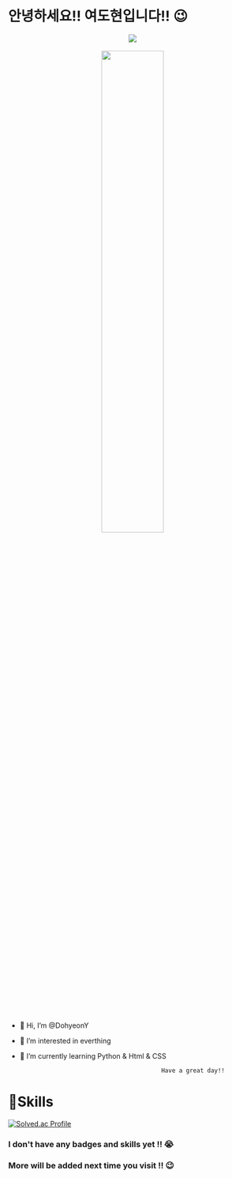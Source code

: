 # 안녕하세요!! 여도현입니다!! 😉


<div align="center">
  <a align="center" href="https://hits.seeyoufarm.com"><img align="center" src="https://hits.seeyoufarm.com/api/count/incr/badge.svg?url=https%3A%2F%2Fgithub.com%2FDohyeonY&count_bg=%23FFC8EF&title_bg=%23FF5757&icon=waze.svg&icon_color=%23FFF9F9&title=%EC%96%BC%EB%A7%88%EB%82%98+%EB%93%A4%EC%96%B4%EC%99%94%EC%A7%80%3F&edge_flat=false"/></a>
</div>

</br>
<div align="center">
<img width="50%" src="https://postfiles.pstatic.net/MjAyMjA4MTZfNjkg/MDAxNjYwNTgwNDQzODE1.uETem_Zp5APgJbLnR3nuydcSHnXh7-1l94ArewMaKQIg.SZWWdGMNXVfx_iIiKBLOawDv0EYhz0zjxdYlnrV747Ug.GIF.12duddnjsgl/Photos.gif?type=w580"/>
</div>





- 👋 Hi, I’m @DohyeonY
- 👀 I’m interested in everthing
- 🌱 I’m currently learning Python & Html & CSS


                                                    
                                              Have a great day!!
    
   


# 💪Skills

[![Solved.ac Profile](http://mazassumnida.wtf/api/v2/generate_badge?boj=ydh1509)](https://solved.ac/ydh1509/)

### I don't have any badges and skills yet !! 😭
### More will be added next time you visit !! 😉


